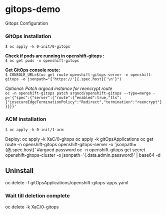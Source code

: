 # gitops-demo
Gitops Configuration



### GitOps installation

`$ oc apply -k 0-init/0-gitops`

**Check if pods are running in openshift-gitops :**  
`$ oc get pods -n openshift-gitops`

**Get GitOps console route:**  
`$ CONSOLE_URL=$(oc get route openshift-gitops-server -n openshift-gitops -o jsonpath="{'https://'}{.spec.host}{'\n'}")`

_Optional: Patch argocd instance for reencrypt route_  
`oc -n openshift-gitops patch argocd/openshift-gitops --type=merge -p='{"spec":{"server":{"route":{"enabled":true,"tls":{"insecureEdgeTerminationPolicy":"Redirect","termination":"reencrypt"}}}}}'`


### ACM installation

`$ oc apply -k 0-init/1-acm`




Deploy:
oc apply -k XaC/0-gitops
oc apply -k gitOpsApplications
oc get route -n openshift-gitops openshift-gitops-server -o 'jsonpath={@.spec.host}'
#argocd password
oc -n openshift-gitops get secret openshift-gitops-cluster -o jsonpath='{.data.admin\.password}' | base64 -d

## Uninstall
oc delete -f gitOpsApplications/openshift-gitops-apps.yaml
### Wait till deletion complete
oc delete -k XaC/0-gitops
